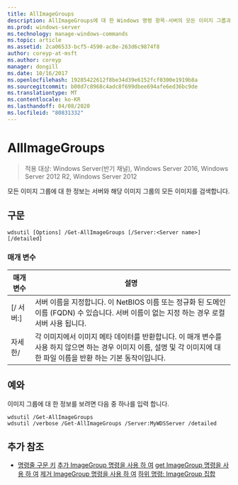```yaml
---
title: AllImageGroups
description: AllImageGroups에 대 한 Windows 명령 항목-서버의 모든 이미지 그룹과 해당 이미지 그룹의 모든 이미지에 대 한 정보를 검색 합니다.
ms.prod: windows-server
ms.technology: manage-windows-commands
ms.topic: article
ms.assetid: 2ca06533-bcf5-4590-ac8e-263d6c9874f8
author: coreyp-at-msft
ms.author: coreyp
manager: dongill
ms.date: 10/16/2017
ms.openlocfilehash: 19285422612f8be34d39e6152fcf0300e1919b8a
ms.sourcegitcommit: b00d7c8968c4adc8f699dbee694afe6ed36bc9de
ms.translationtype: MT
ms.contentlocale: ko-KR
ms.lasthandoff: 04/08/2020
ms.locfileid: "80831332"
---
```

# <a name="get-allimagegroups"></a>AllImageGroups

>적용 대상: Windows Server(반기 채널), Windows Server 2016, Windows Server 2012 R2, Windows Server 2012

모든 이미지 그룹에 대 한 정보는 서버와 해당 이미지 그룹의 모든 이미지를 검색합니다.

## <a name="syntax"></a>구문
```
wdsutil [Options] /Get-AllImageGroups [/Server:<Server name>] [/detailed]
```
### <a name="parameters"></a>매개 변수
|매개 변수|설명|
|-------|--------|
|[/ 서버:<Server name>]|서버 이름을 지정합니다. 이 NetBIOS 이름 또는 정규화 된 도메인 이름 (FQDN) 수 있습니다. 서버 이름이 없는 지정 하는 경우 로컬 서버 사용 됩니다.|
|자세한/|각 이미지에서 이미지 메타 데이터를 반환합니다. 이 매개 변수를 사용 하지 않으면 하는 경우 이미지 이름, 설명 및 각 이미지에 대 한 파일 이름을 반환 하는 기본 동작이입니다.|
## <a name="examples"></a><a name=BKMK_examples></a>예와
이미지 그룹에 대 한 정보를 보려면 다음 중 하나를 입력 합니다.
```
wdsutil /Get-AllImageGroups
wdsutil /verbose /Get-AllImageGroups /Server:MyWDSServer /detailed
```
## <a name="additional-references"></a>추가 참조
- [명령줄 구문 키](command-line-syntax-key.md)
[추가 ImageGroup 명령을 사용 하 여](using-the-add-imagegroup-command.md)
[get ImageGroup 명령을 사용 하 여](using-the-get-imagegroup-command.md)
[제거 ImageGroup 명령을 사용 하 여](using-the-remove-imagegroup-command.md)
[하위 명령: ImageGroup 집합](subcommand-set-imagegroup.md)
